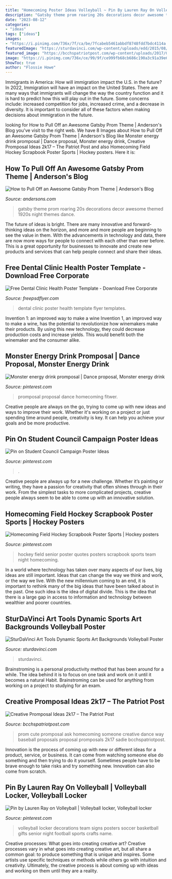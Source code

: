 ```yaml
---
title: "Homecoming Poster Ideas Volleyball ~ Pin By Lauren Ray On Volleyball"
description: "Gatsby theme prom roaring 20s decorations decor awesome themed 1920s night themes dance"
date: "2023-08-12"
categories:
- "ideas"
tags: ["ideas"]
images:
- "https://i.pinimg.com/736x/7f/ca/be/7fcabeb5461abbdf8748fdd7bdc4114a.jpg"
featuredImage: "https://sturdavinci.com/wp-content/uploads/edd/2015/08/Volleyball-Poster-Screenshot.png"
featured_image: "https://bcchspatriotpost.com/wp-content/uploads/2017/04/f7a9906039aa37fd67162bda018fd442.jpg"
image: "https://i.pinimg.com/736x/ce/99/9f/ce999fb68cb686c190a3c91a39e65511.jpg"
ShowToc: true
author: "Flossie Howe"
---
```



Immigrants in America: How will immigration impact the U.S. in the future?
In 2022, Immigration will have an impact on the United States. There are many ways that immigrants will change the way the country function and it is hard to predict how this will play out in the future. Some concerns include: increased competition for jobs, increased crime, and a decrease in diversity. It is important to consider all of these factors when making decisions about immigration in the future.

	

		
looking for How to Pull Off an Awesome Gatsby Prom Theme | Anderson&#039;s Blog you've visit to the right web. We have 8 Images about How to Pull Off an Awesome Gatsby Prom Theme | Anderson&#039;s Blog like Monster energy drink promposal | Dance proposal, Monster energy drink, Creative Promposal Ideas 2k17 – The Patriot Post and also Homecoming Field Hockey Scrapbook Poster Sports | Hockey posters. Here it is:
		
    
## How To Pull Off An Awesome Gatsby Prom Theme | Anderson&#039;s Blog

<img loading=lazy src="https://www.andersons.com/blog/wp-content/uploads/2013/12/gatsby_mainimage1.jpg" onerror="this.onerror=null;this.src='https://tse3.mm.bing.net/th?id=OIP.QSOuAsvEk2LhrXa0MTX2AgHaE8&amp;pid=15.1';" alt="How to Pull Off an Awesome Gatsby Prom Theme | Anderson&#039;s Blog">

_Source: andersons.com_

>gatsby theme prom roaring 20s decorations decor awesome themed 1920s night themes dance. 

	

The future of ideas is bright. There are many innovative and forward-thinking ideas on the horizon, and more and more people are beginning to see the value in them. With the advancements in technology and data, there are now more ways for people to connect with each other than ever before. This is a great opportunity for businesses to innovate and create new products and services that can help people connect and share their ideas.

    
## Free Dental Clinic Health Poster Template - Download Free Corporate

<img loading=lazy src="https://freepsdflyer.com/wp-content/uploads/2017/04/free-dental-clinic-poster-template-freepsdlfyer-com.jpg" onerror="this.onerror=null;this.src='https://tse4.mm.bing.net/th?id=OIP.IflKa8RIpsnzVSoKNJduFgHaKb&amp;pid=15.1';" alt="Free Dental Clinic Health Poster Template - Download Free Corporate">

_Source: freepsdflyer.com_

>dental clinic poster health template flyer templates. 

	

Invention 1: an improved way to make a wine
Invention 1, an improved way to make a wine, has the potential to revolutionize how winemakers make their products. By using this new technology, they could decrease production costs and increase yields. This would benefit both the winemaker and the consumer alike.

    
## Monster Energy Drink Promposal | Dance Proposal, Monster Energy Drink

<img loading=lazy src="https://i.pinimg.com/736x/7f/ca/be/7fcabeb5461abbdf8748fdd7bdc4114a.jpg" onerror="this.onerror=null;this.src='https://tse4.mm.bing.net/th?id=OIP.51wva4QGdBD1uLoPZA7q2gHaLH&amp;pid=15.1';" alt="Monster energy drink promposal | Dance proposal, Monster energy drink">

_Source: pinterest.com_

>promposal proposal dance homecoming fitwer. 

	

Creative people are always on the go, trying to come up with new ideas and ways to improve their work. Whether it's working on a project or just spending time around people, creativity is key. It can help you achieve your goals and be more productive.

    
## Pin On Student Council Campaign Poster Ideas

<img loading=lazy src="https://i.pinimg.com/736x/ce/99/9f/ce999fb68cb686c190a3c91a39e65511.jpg" onerror="this.onerror=null;this.src='https://tse4.mm.bing.net/th?id=OIP.6GFXUt3_Th7fQXWrLT2nyAHaNK&amp;pid=15.1';" alt="Pin on Student Council Campaign Poster Ideas">

_Source: pinterest.com_

>. 

	

Creative people are always up for a new challenge. Whether it’s painting or writing, they have a passion for creativity that often shines through in their work. From the simplest tasks to more complicated projects, creative people always seem to be able to come up with an innovative solution.

    
## Homecoming Field Hockey Scrapbook Poster Sports | Hockey Posters

<img loading=lazy src="https://i.pinimg.com/736x/be/6e/98/be6e98f9173709b0d96fdec0f0c22730--hockey-quotes-field-hockey.jpg" onerror="this.onerror=null;this.src='https://tse4.mm.bing.net/th?id=OIP.Kuxtrs_MxSD9kMXtrY8lowHaJ3&amp;pid=15.1';" alt="Homecoming Field Hockey Scrapbook Poster Sports | Hockey posters">

_Source: pinterest.com_

>hockey field senior poster quotes posters scrapbook sports team night homecoming. 

	

In a world where technology has taken over many aspects of our lives, big ideas are still important. Ideas that can change the way we think and work, or the way we live. With the new millennium coming to an end, it is important to rethink many of the big ideas that have been talked about in the past. One such idea is the idea of digital divide. This is the idea that there is a large gap in access to information and technology between wealthier and poorer countries.

    
## SturDaVinci Art Tools Dynamic Sports Art Backgrounds Volleyball Poster

<img loading=lazy src="https://sturdavinci.com/wp-content/uploads/edd/2015/08/Volleyball-Poster-Screenshot.png" onerror="this.onerror=null;this.src='https://tse3.mm.bing.net/th?id=OIP.QB-EuVIyiQOYCGdbkYeIOwHaEj&amp;pid=15.1';" alt="SturDaVinci Art Tools Dynamic Sports Art Backgrounds Volleyball Poster">

_Source: sturdavinci.com_

>sturdavinci. 

	

Brainstroming is a personal productivity method that has been around for a while. The idea behind it is to focus on one task and work on it until it becomes a natural Habit. Brainstroming can be used for anything from working on a project to studying for an exam.

    
## Creative Promposal Ideas 2k17 – The Patriot Post

<img loading=lazy src="https://bcchspatriotpost.com/wp-content/uploads/2017/04/f7a9906039aa37fd67162bda018fd442.jpg" onerror="this.onerror=null;this.src='https://tse3.mm.bing.net/th?id=OIP.96mQYDmqN_1nFivaAY_UQgHaNJ&amp;pid=15.1';" alt="Creative Promposal Ideas 2k17 – The Patriot Post">

_Source: bcchspatriotpost.com_

>prom cute promposal ask homecoming someone creative dance way baseball proposals proposal promposals 2k17 sadie bcchspatriotpost. 

	

Innovation is the process of coming up with new or different ideas for a product, service, or business. It can come from watching someone else do something and then trying to do it yourself. Sometimes people have to be brave enough to take risks and try something new. Innovation can also come from scratch.

    
## Pin By Lauren Ray On Volleyball | Volleyball Locker, Volleyball Locker

<img loading=lazy src="https://i.pinimg.com/originals/74/05/ac/7405ac569a03bdd9f150feb6f90041c9.jpg" onerror="this.onerror=null;this.src='https://tse3.mm.bing.net/th?id=OIP.xJtnNIKXdpHrMleI1efPGwHaJ4&amp;pid=15.1';" alt="Pin by Lauren Ray on Volleyball | Volleyball locker, Volleyball locker">

_Source: pinterest.com_

>volleyball locker decorations team signs posters soccer basketball gifts senior night football sports crafts name. 

	

Creative processes: What goes into creating creative art?
Creative processes vary in what goes into creating creative art, but all share a common goal: to produce something that is unique and inspires. Some artists use specific techniques or methods while others go with intuition and creativity. Ultimately, the creative process is about coming up with ideas and working on them until they are a reality.

